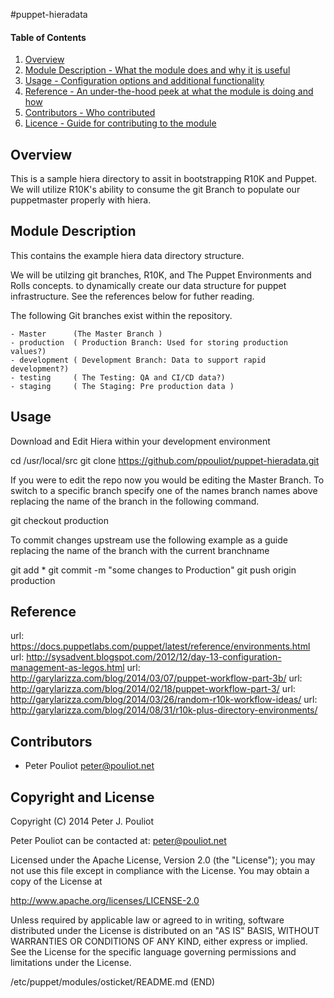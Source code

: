 #puppet-hieradata

#### Table of Contents

1. [Overview](#overview)
2. [Module Description - What the module does and why it is useful](#module-description)
4. [Usage - Configuration options and additional functionality](#usage)
5. [Reference - An under-the-hood peek at what the module is doing and how](#reference)
5. [Contributors - Who contributed](#contributors)
6. [Licence - Guide for contributing to the module](#development)

## Overview

This is a sample hiera directory to assit in bootstrapping R10K and Puppet.
We will utilize R10K's ability to consume the git Branch to populate our
puppetmaster properly with hiera.


## Module Description

This contains the example hiera data directory structure.

We will be utilzing git branches, R10K, and The Puppet Environments and Rolls concepts.
to dynamically create our data structure for puppet infrastructure.
See the references below for futher reading.  

The following Git branches exist within the repository.

    - Master      (The Master Branch )
    - production  ( Production Branch: Used for storing production values?)
    - development ( Development Branch: Data to support rapid development?)
    - testing     ( The Testing: QA and CI/CD data?)
    - staging     ( The Staging: Pre production data )


## Usage

Download and Edit Hiera within your development environment

  cd /usr/local/src
  git clone https://github.com/ppouliot/puppet-hieradata.git

If you were to edit the repo now you would be editing the Master Branch.
To switch to a specific branch specify one of the names branch names above
replacing the name of the branch in the following command.

  git checkout production

To commit changes upstream use the following example as a guide replacing the name of the branch with the current branchname 

  git add *
  git commit -m "some changes to Production"
  git push origin production






## Reference

  url: https://docs.puppetlabs.com/puppet/latest/reference/environments.html
  url: http://sysadvent.blogspot.com/2012/12/day-13-configuration-management-as-legos.html
  url: http://garylarizza.com/blog/2014/03/07/puppet-workflow-part-3b/
  url: http://garylarizza.com/blog/2014/02/18/puppet-workflow-part-3/
  url: http://garylarizza.com/blog/2014/03/26/random-r10k-workflow-ideas/
  url: http://garylarizza.com/blog/2014/08/31/r10k-plus-directory-environments/

   
## Contributors

 * Peter Pouliot <peter@pouliot.net>

## Copyright and License

Copyright (C) 2014 Peter J. Pouliot

Peter Pouliot can be contacted at: peter@pouliot.net

Licensed under the Apache License, Version 2.0 (the "License");
you may not use this file except in compliance with the License.
You may obtain a copy of the License at

  http://www.apache.org/licenses/LICENSE-2.0

Unless required by applicable law or agreed to in writing, software
distributed under the License is distributed on an "AS IS" BASIS,
WITHOUT WARRANTIES OR CONDITIONS OF ANY KIND, either express or implied.
See the License for the specific language governing permissions and
limitations under the License.

/etc/puppet/modules/osticket/README.md (END)
